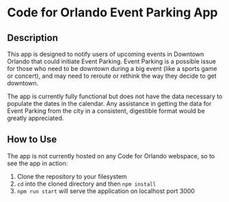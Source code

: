 # Code for Orlando Event Parking App

## Description

This app is designed to notify users of upcoming events in Downtown Orlando that could initiate Event Parking. Event Parking is a possible issue for those who need to be downtown during a big event (like a sports game or concert), and may need to reroute or rethink the way they decide to get downtown.

The app is currently fully functional but does not have the data necessary to populate the dates in the calendar. Any assistance in getting the data for Event Parking from the city in a consistent, digestible format would be greatly appreciated.

## How to Use

The app is not currently hosted on any Code for Orlando webspace, so to see the app in action:

1) Clone the repository to your filesystem
2) `cd` into the cloned directory and then `npm install`
3) `npm run start` will serve the application on localhost port 3000
